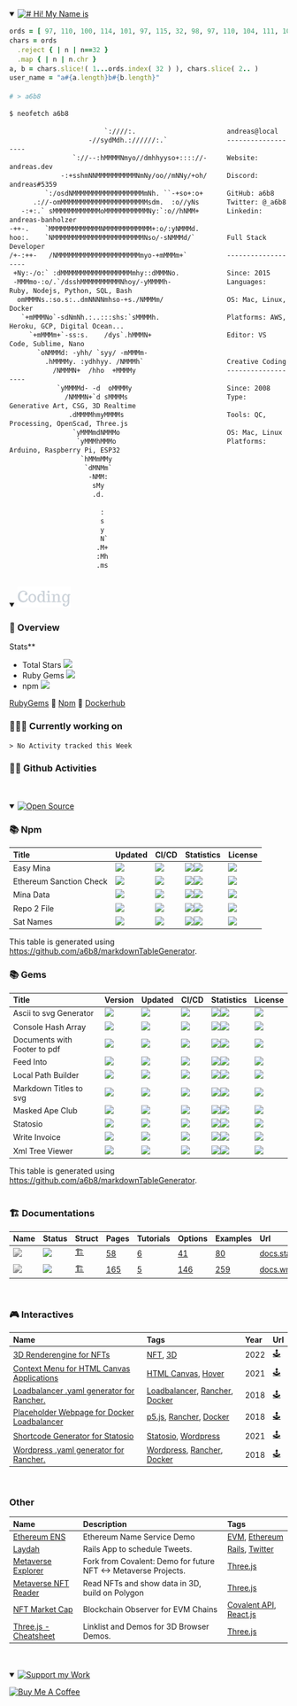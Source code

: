 <details open><summary>
<a href="#(=ºェº=)">
  <img src="https://raw.githubusercontent.com/a6b8/a6b8/main/assets/headlines/custom/hi!-my-name-is.svg" height="38px" alt="# Hi! My Name is" name="Hi! My Name is...">
</a>
</summary>

```Ruby
ords = [ 97, 110, 100, 114, 101, 97, 115, 32, 98, 97, 110, 104, 111, 108, 122, 101, 114 ]
chars = ords
  .reject { | n | n==32 }
  .map { | n | n.chr }
a, b = chars.slice!( 1...ords.index( 32 ) ), chars.slice( 2.. )
user_name = "a#{a.length}b#{b.length}"

# > a6b8
```

```console
$ neofetch a6b8

                        `:////:.                       andreas@local
                    -//sydMdh.://////:.`               -------------------
                `://--:hMMMMNmyo//dmhhyyso+:::://-     Website: andreas.dev
             -:+sshmNNMMMMMMMMMMNmNy/oo//mNNy/+oh/     Discord: andreas#5359
         `:/osdNMMMMMMMMMMMMMMMMMMmNh. ``-+so+:o+      GitHub: a6b8
      .://-omMMMMMMMMMMMMMMMMMMMMMMsdm.  :o//yNs       Twitter: @_a6b8
   -:+:.` sMMMMMMMMMMMMoMMMMMMMMMMMNy:`:o//hNMM+       Linkedin: andreas-banholzer
-++-.    `MMMMMMMMMMMMMNMMMMMMMMMMMM+:o/:yNMMMd.
hoo:.    `NMMMMMMMMMMMMMMMMMMMMMMMNso/-sNMMMd/`        Full Stack Developer
/+-:++-   /NMMMMMMMMMMMMMMMMMMMMMmyo-+mMMMm+`          -------------------  
 +Ny:-/o:` :dMMMMMMMMMMMMMMMMMMmhy::dMMMNo.            Since: 2015
 -MMMmo-:o/.`/dsshMMMMMMMMMMNhoy/-yMMMMh-              Languages: Ruby, Nodejs, Python, SQL, Bash
  omMMMNs.:so.s:..dmNNNNmhso-+s./NMMMm/                OS: Mac, Linux, Docker
   `+mMMMNo`-sdNmNh.:..:::shs:`sMMMMh.                 Platforms: AWS, Heroku, GCP, Digital Ocean...
     `+mMMMm+`-ss:s.    /dys`.hMMMN+                   Editor: VS Code, Sublime, Nano
       `oNMMMd: -yhh/ `syy/ -mMMMm-
         .hMMMMy. :ydhhyy. /NMMMh`                     Creative Coding         
           /NMMMN+  /hho  +MMMMy                       -------------------
            `yMMMMd- -d  oMMMMy                        Since: 2008
              /NMMMN+`d sMMMMs                         Type: Generative Art, CSG, 3D Realtime
               .dMMMMhmyMMMMs                          Tools: QC, Processing, OpenScad, Three.js
                `yMMMmdNMMMo                           OS: Mac, Linux
                 `yMMMhMMMo                            Platforms: Arduino, Raspberry Pi, ESP32
                  `hMMmMMy 
                   `dMNMm`                             
                    -NMM:                              
                     sMy                               
                     .d.                               
                                                       
                       :                               
                       s                               
                       y                          
                       N`                         
                      .M+                         
                      :Mh                         
                      .ms                         
```

<br>
</details>
<details open><summary>
<a href="#(=^ェ^=)">
<img src="https://raw.githubusercontent.com/a6b8/a6b8/main/assets/headlines/custom/coding.svg" height="38px" alt="Coding" name="Coding">
</a>
</summary>

### 🦖 Overview

Stats**
- Total Stars <a href="#-modules"><img src="https://img.shields.io/github/stars/a6b8?color=171B21&logo=F3A966&logoColor=F3A966&style=flat&token=1&label="></a>
- Ruby Gems <a href="#-modules"><img src="https://img.shields.io/gem/u/a6b8?color=171B21&logo=F3A966&logoColor=F3A966&style=flat&token=1&label="></a>
- npm <a href="#-modules"><img src="https://img.shields.io/npm/u/a6b8?color=171B21&logo=F3A966&logoColor=F3A966&style=flat&token=1&label="></a>

[RubyGems](https://rubygems.org/profiles/a6b8) 🔸 [Npm](https://www.npmjs.com/~a6b8) 🔸 [Dockerhub](https://hub.docker.com/u/a6b8)


### 🧑🏻‍💻 Currently working on

<!--START_SECTION:waka-->
```text
> No Activity tracked this Week
```
<!--END_SECTION:waka-->

### 🤸🏻 Github Activities
<!--START_SECTION:activity-->


<br>
<br>


</details>
<details open><summary>
<a href="#(=ºェº=)">
<img src="https://raw.githubusercontent.com/a6b8/a6b8/main/assets/headlines/custom/open-source.svg" height="38px" alt="Open Source" name="Open Source">
</a>
</summary>

### 📚 Npm

| Title | Updated | CI/CD | Statistics | License |
| :-- | :-- | :-- | :-- | :-- |
| Easy Mina | <a href="https://api.github.com/repos/EasyMina/easyMina"><img src="https://img.shields.io/github/last-commit/EasyMina/easyMina?color=0E1116&logo=F3A966&logoColor=F3A966&style=flat&label="></a> | <img src="https://img.shields.io/circleci/build/github/EasyMina/easyMina?color=0E1116&logo=F3A966&logoColor=F3A966&style=flat&label="> | <a href="https://github.com/EasyMina/easyMina/stargazers"><img src="https://img.shields.io/github/stars/EasyMina/easyMina?color=0E1116&logo=F3A966&logoColor=F3A966&style=flat&label="></a><img src="https://img.shields.io/npm/dt/easymina?color=0E1116&logo=F3A966&logoColor=F3A966&style=flat&label="> | <img src="https://img.shields.io/github/license/EasyMina/easyMina?color=0E1116&logo=F3A966&logoColor=F3A966&style=flat&label="> |
| Ethereum Sanction Check | <a href="https://api.github.com/repos/a6b8/ethereum-sanction-check-for-nodejs"><img src="https://img.shields.io/github/last-commit/a6b8/ethereum-sanction-check-for-nodejs?color=0E1116&logo=F3A966&logoColor=F3A966&style=flat&label="></a> | <img src="https://img.shields.io/circleci/build/github/a6b8/ethereum-sanction-check-for-nodejs?color=0E1116&logo=F3A966&logoColor=F3A966&style=flat&label="> | <a href="https://github.com/a6b8/ethereum-sanction-check-for-nodejs/stargazers"><img src="https://img.shields.io/github/stars/a6b8/ethereum-sanction-check-for-nodejs?color=0E1116&logo=F3A966&logoColor=F3A966&style=flat&label="></a><img src="https://img.shields.io/npm/dt/ethereum-sanction-check?color=0E1116&logo=F3A966&logoColor=F3A966&style=flat&label="> | <img src="https://img.shields.io/github/license/a6b8/ethereum-sanction-check-for-nodejs?color=0E1116&logo=F3A966&logoColor=F3A966&style=flat&label="> |
| Mina Data | <a href="https://api.github.com/repos/EasyMina/minaData"><img src="https://img.shields.io/github/last-commit/EasyMina/minaData?color=0E1116&logo=F3A966&logoColor=F3A966&style=flat&label="></a> | <img src="https://img.shields.io/circleci/build/github/EasyMina/minaData?color=0E1116&logo=F3A966&logoColor=F3A966&style=flat&label="> | <a href="https://github.com/EasyMina/minaData/stargazers"><img src="https://img.shields.io/github/stars/EasyMina/minaData?color=0E1116&logo=F3A966&logoColor=F3A966&style=flat&label="></a><img src="https://img.shields.io/npm/dt/minadata?color=0E1116&logo=F3A966&logoColor=F3A966&style=flat&label="> | <img src="https://img.shields.io/github/license/EasyMina/minaData?color=0E1116&logo=F3A966&logoColor=F3A966&style=flat&label="> |
| Repo 2 File | <a href="https://api.github.com/repos/a6b8/repo2file"><img src="https://img.shields.io/github/last-commit/a6b8/repo2file?color=0E1116&logo=F3A966&logoColor=F3A966&style=flat&label="></a> | <img src="https://img.shields.io/circleci/build/github/a6b8/repo2file?color=0E1116&logo=F3A966&logoColor=F3A966&style=flat&label="> | <a href="https://github.com/a6b8/repo2file/stargazers"><img src="https://img.shields.io/github/stars/a6b8/repo2file?color=0E1116&logo=F3A966&logoColor=F3A966&style=flat&label="></a><img src="https://img.shields.io/npm/dt/repo2file?color=0E1116&logo=F3A966&logoColor=F3A966&style=flat&label="> | <img src="https://img.shields.io/github/license/a6b8/repo2file?color=0E1116&logo=F3A966&logoColor=F3A966&style=flat&label="> |
| Sat Names | <a href="https://api.github.com/repos/a6b8/satnames"><img src="https://img.shields.io/github/last-commit/a6b8/satnames?color=0E1116&logo=F3A966&logoColor=F3A966&style=flat&label="></a> | <img src="https://img.shields.io/circleci/build/github/a6b8/satnames?color=0E1116&logo=F3A966&logoColor=F3A966&style=flat&label="> | <a href="https://github.com/a6b8/satnames/stargazers"><img src="https://img.shields.io/github/stars/a6b8/satnames?color=0E1116&logo=F3A966&logoColor=F3A966&style=flat&label="></a><img src="https://img.shields.io/npm/dt/satnames?color=0E1116&logo=F3A966&logoColor=F3A966&style=flat&label="> | <img src="https://img.shields.io/github/license/a6b8/satnames?color=0E1116&logo=F3A966&logoColor=F3A966&style=flat&label="> |

This table is generated using https://github.com/a6b8/markdownTableGenerator.


### 📚 Gems

| Title | Version | Updated | CI/CD | Statistics | License |
| :-- | :-- | :-- | :-- | :-- | :-- |
| Ascii to svg Generator | <a href="https://rubygems.org/gems/ascii_to_svg"><img src="https://img.shields.io/gem/v/ascii_to_svg?color=0E1116&logo=F3A966&logoColor=F3A966&style=flat&label="></a> | <a href="https://api.github.com/repos/a6b8/ascii-to-svg-generator-for-ruby"><img src="https://img.shields.io/github/last-commit/a6b8/ascii-to-svg-generator-for-ruby?color=0E1116&logo=F3A966&logoColor=F3A966&style=flat&label="></a> | <img src="https://img.shields.io/circleci/build/github/a6b8/ascii-to-svg-generator-for-ruby?color=0E1116&logo=F3A966&logoColor=F3A966&style=flat&label="> | <a href="https://github.com/a6b8/ascii-to-svg-generator-for-ruby/stargazers"><img src="https://img.shields.io/github/stars/a6b8/ascii-to-svg-generator-for-ruby?color=0E1116&logo=F3A966&logoColor=F3A966&style=flat&label="></a><img src="https://img.shields.io/gem/dt/ascii_to_svg?color=0E1116&logo=F3A966&logoColor=F3A966&style=flat&label="> | <img src="https://img.shields.io/github/license/a6b8/ascii-to-svg-generator-for-ruby?color=0E1116&logo=F3A966&logoColor=F3A966&style=flat&label="> |
| Console Hash Array | <a href="https://rubygems.org/gems/console_hash_array"><img src="https://img.shields.io/gem/v/console_hash_array?color=0E1116&logo=F3A966&logoColor=F3A966&style=flat&label="></a> | <a href="https://api.github.com/repos/a6b8/console-hash-array-for-ruby"><img src="https://img.shields.io/github/last-commit/a6b8/console-hash-array-for-ruby?color=0E1116&logo=F3A966&logoColor=F3A966&style=flat&label="></a> | <img src="https://img.shields.io/circleci/build/github/a6b8/console-hash-array-for-ruby?color=0E1116&logo=F3A966&logoColor=F3A966&style=flat&label="> | <a href="https://github.com/a6b8/console-hash-array-for-ruby/stargazers"><img src="https://img.shields.io/github/stars/a6b8/console-hash-array-for-ruby?color=0E1116&logo=F3A966&logoColor=F3A966&style=flat&label="></a><img src="https://img.shields.io/gem/dt/console_hash_array?color=0E1116&logo=F3A966&logoColor=F3A966&style=flat&label="> | <img src="https://img.shields.io/github/license/a6b8/console-hash-array-for-ruby?color=0E1116&logo=F3A966&logoColor=F3A966&style=flat&label="> |
| Documents with Footer to pdf | <a href="https://rubygems.org/gems/documents_with_footer_to_pdf"><img src="https://img.shields.io/gem/v/documents_with_footer_to_pdf?color=0E1116&logo=F3A966&logoColor=F3A966&style=flat&label="></a> | <a href="https://api.github.com/repos/a6b8/documents-with-footer-to-pdf-for-ruby"><img src="https://img.shields.io/github/last-commit/a6b8/documents-with-footer-to-pdf-for-ruby?color=0E1116&logo=F3A966&logoColor=F3A966&style=flat&label="></a> | <img src="https://img.shields.io/circleci/build/github/a6b8/documents-with-footer-to-pdf-for-ruby?color=0E1116&logo=F3A966&logoColor=F3A966&style=flat&label="> | <a href="https://github.com/a6b8/documents-with-footer-to-pdf-for-ruby/stargazers"><img src="https://img.shields.io/github/stars/a6b8/documents-with-footer-to-pdf-for-ruby?color=0E1116&logo=F3A966&logoColor=F3A966&style=flat&label="></a><img src="https://img.shields.io/gem/dt/documents_with_footer_to_pdf?color=0E1116&logo=F3A966&logoColor=F3A966&style=flat&label="> | <img src="https://img.shields.io/github/license/a6b8/documents-with-footer-to-pdf-for-ruby?color=0E1116&logo=F3A966&logoColor=F3A966&style=flat&label="> |
| Feed Into | <a href="https://rubygems.org/gems/feed_into"><img src="https://img.shields.io/gem/v/feed_into?color=0E1116&logo=F3A966&logoColor=F3A966&style=flat&label="></a> | <a href="https://api.github.com/repos/a6b8/feed-into-for-ruby"><img src="https://img.shields.io/github/last-commit/a6b8/feed-into-for-ruby?color=0E1116&logo=F3A966&logoColor=F3A966&style=flat&label="></a> | <img src="https://img.shields.io/circleci/build/github/a6b8/feed-into-for-ruby?color=0E1116&logo=F3A966&logoColor=F3A966&style=flat&label="> | <a href="https://github.com/a6b8/feed-into-for-ruby/stargazers"><img src="https://img.shields.io/github/stars/a6b8/feed-into-for-ruby?color=0E1116&logo=F3A966&logoColor=F3A966&style=flat&label="></a><img src="https://img.shields.io/gem/dt/feed_into?color=0E1116&logo=F3A966&logoColor=F3A966&style=flat&label="> | <img src="https://img.shields.io/github/license/a6b8/feed-into-for-ruby?color=0E1116&logo=F3A966&logoColor=F3A966&style=flat&label="> |
| Local Path Builder | <a href="https://rubygems.org/gems/local_path_builder"><img src="https://img.shields.io/gem/v/local_path_builder?color=0E1116&logo=F3A966&logoColor=F3A966&style=flat&label="></a> | <a href="https://api.github.com/repos/a6b8/local-path-builder-for-ruby"><img src="https://img.shields.io/github/last-commit/a6b8/local-path-builder-for-ruby?color=0E1116&logo=F3A966&logoColor=F3A966&style=flat&label="></a> | <img src="https://img.shields.io/circleci/build/github/a6b8/local-path-builder-for-ruby?color=0E1116&logo=F3A966&logoColor=F3A966&style=flat&label="> | <a href="https://github.com/a6b8/local-path-builder-for-ruby/stargazers"><img src="https://img.shields.io/github/stars/a6b8/local-path-builder-for-ruby?color=0E1116&logo=F3A966&logoColor=F3A966&style=flat&label="></a><img src="https://img.shields.io/gem/dt/local_path_builder?color=0E1116&logo=F3A966&logoColor=F3A966&style=flat&label="> | <img src="https://img.shields.io/github/license/a6b8/local-path-builder-for-ruby?color=0E1116&logo=F3A966&logoColor=F3A966&style=flat&label="> |
| Markdown Titles to svg | <a href="https://rubygems.org/gems/markdown_titles_to_svg"><img src="https://img.shields.io/gem/v/markdown_titles_to_svg?color=0E1116&logo=F3A966&logoColor=F3A966&style=flat&label="></a> | <a href="https://api.github.com/repos/a6b8/markdown-titles-to-svg-for-ruby"><img src="https://img.shields.io/github/last-commit/a6b8/markdown-titles-to-svg-for-ruby?color=0E1116&logo=F3A966&logoColor=F3A966&style=flat&label="></a> | <img src="https://img.shields.io/circleci/build/github/a6b8/markdown-titles-to-svg-for-ruby?color=0E1116&logo=F3A966&logoColor=F3A966&style=flat&label="> | <a href="https://github.com/a6b8/markdown-titles-to-svg-for-ruby/stargazers"><img src="https://img.shields.io/github/stars/a6b8/markdown-titles-to-svg-for-ruby?color=0E1116&logo=F3A966&logoColor=F3A966&style=flat&label="></a><img src="https://img.shields.io/gem/dt/markdown_titles_to_svg?color=0E1116&logo=F3A966&logoColor=F3A966&style=flat&label="> | <img src="https://img.shields.io/github/license/a6b8/markdown-titles-to-svg-for-ruby?color=0E1116&logo=F3A966&logoColor=F3A966&style=flat&label="> |
| Masked Ape Club | <a href="https://rubygems.org/gems/masked_ape_club"><img src="https://img.shields.io/gem/v/masked_ape_club?color=0E1116&logo=F3A966&logoColor=F3A966&style=flat&label="></a> | <a href="https://api.github.com/repos/a6b8/masked-ape-club-for-ruby"><img src="https://img.shields.io/github/last-commit/a6b8/masked-ape-club-for-ruby?color=0E1116&logo=F3A966&logoColor=F3A966&style=flat&label="></a> | <img src="https://img.shields.io/circleci/build/github/a6b8/masked-ape-club-for-ruby?color=0E1116&logo=F3A966&logoColor=F3A966&style=flat&label="> | <a href="https://github.com/a6b8/masked-ape-club-for-ruby/stargazers"><img src="https://img.shields.io/github/stars/a6b8/masked-ape-club-for-ruby?color=0E1116&logo=F3A966&logoColor=F3A966&style=flat&label="></a><img src="https://img.shields.io/gem/dt/masked_ape_club?color=0E1116&logo=F3A966&logoColor=F3A966&style=flat&label="> | <img src="https://img.shields.io/github/license/a6b8/masked-ape-club-for-ruby?color=0E1116&logo=F3A966&logoColor=F3A966&style=flat&label="> |
| Statosio | <a href="https://rubygems.org/gems/statosio"><img src="https://img.shields.io/gem/v/statosio?color=0E1116&logo=F3A966&logoColor=F3A966&style=flat&label="></a> | <a href="https://api.github.com/repos/a6b8/statosio-for-ruby"><img src="https://img.shields.io/github/last-commit/a6b8/statosio-for-ruby?color=0E1116&logo=F3A966&logoColor=F3A966&style=flat&label="></a> | <img src="https://img.shields.io/circleci/build/github/a6b8/statosio-for-ruby?color=0E1116&logo=F3A966&logoColor=F3A966&style=flat&label="> | <a href="https://github.com/a6b8/statosio-for-ruby/stargazers"><img src="https://img.shields.io/github/stars/a6b8/statosio-for-ruby?color=0E1116&logo=F3A966&logoColor=F3A966&style=flat&label="></a><img src="https://img.shields.io/gem/dt/statosio?color=0E1116&logo=F3A966&logoColor=F3A966&style=flat&label="> | <img src="https://img.shields.io/github/license/a6b8/statosio-for-ruby?color=0E1116&logo=F3A966&logoColor=F3A966&style=flat&label="> |
| Write Invoice | <a href="https://rubygems.org/gems/write_invoice"><img src="https://img.shields.io/gem/v/write_invoice?color=0E1116&logo=F3A966&logoColor=F3A966&style=flat&label="></a> | <a href="https://api.github.com/repos/a6b8/write-invoice-for-ruby"><img src="https://img.shields.io/github/last-commit/a6b8/write-invoice-for-ruby?color=0E1116&logo=F3A966&logoColor=F3A966&style=flat&label="></a> | <img src="https://img.shields.io/circleci/build/github/a6b8/write-invoice-for-ruby?color=0E1116&logo=F3A966&logoColor=F3A966&style=flat&label="> | <a href="https://github.com/a6b8/write-invoice-for-ruby/stargazers"><img src="https://img.shields.io/github/stars/a6b8/write-invoice-for-ruby?color=0E1116&logo=F3A966&logoColor=F3A966&style=flat&label="></a><img src="https://img.shields.io/gem/dt/write_invoice?color=0E1116&logo=F3A966&logoColor=F3A966&style=flat&label="> | <img src="https://img.shields.io/github/license/a6b8/write-invoice-for-ruby?color=0E1116&logo=F3A966&logoColor=F3A966&style=flat&label="> |
| Xml Tree Viewer | <a href="https://rubygems.org/gems/xml_tree_viewer"><img src="https://img.shields.io/gem/v/xml_tree_viewer?color=0E1116&logo=F3A966&logoColor=F3A966&style=flat&label="></a> | <a href="https://api.github.com/repos/a6b8/xml-tree-viewer-for-ruby"><img src="https://img.shields.io/github/last-commit/a6b8/xml-tree-viewer-for-ruby?color=0E1116&logo=F3A966&logoColor=F3A966&style=flat&label="></a> | <img src="https://img.shields.io/circleci/build/github/a6b8/xml-tree-viewer-for-ruby?color=0E1116&logo=F3A966&logoColor=F3A966&style=flat&label="> | <a href="https://github.com/a6b8/xml-tree-viewer-for-ruby/stargazers"><img src="https://img.shields.io/github/stars/a6b8/xml-tree-viewer-for-ruby?color=0E1116&logo=F3A966&logoColor=F3A966&style=flat&label="></a><img src="https://img.shields.io/gem/dt/xml_tree_viewer?color=0E1116&logo=F3A966&logoColor=F3A966&style=flat&label="> | <img src="https://img.shields.io/github/license/a6b8/xml-tree-viewer-for-ruby?color=0E1116&logo=F3A966&logoColor=F3A966&style=flat&label="> |

This table is generated using https://github.com/a6b8/markdownTableGenerator.
<br>
<br>

### 🏗️ Documentations

| Name | Status | Struct | Pages | Tutorials | Options | Examples | Url |
| :--- | :--- | :--- | :--- | :--- | :--- | :--- | :--- |
| <a href="https://github.com/a6b8/statosio.js"><img src="https://docs.statosio.com/assets/images/statosio.png" style="max-width: 100%; height: 25px; filter: grayscale(1);"></a> | <a href="#-modules"><img src="https://shields.io/uptimerobot/status/m786809205-43089a21ef2cbf3c086bad86?color=171B21&logo=F3A966&logoColor=F3A966&style=flat&token=1&label="></a> | [🏗️](https://github.com/a6b8/docs.statosio.com/blob/main/__generate/struct/blocks.json) | [58](https://docs.statosio.com/sitemap.xml) | [6](https://docs.statosio.com/tutorials/) | [41](https://docs.statosio.com/options/) | [80](https://docs.statosio.com/options/#categories) | [docs.statosio.com](https://docs.statosio.com) |
| <a href="https://github.com/a6b8/write-invoice-for-ruby"><img src="https://docs.writeinvoice.com/assets/images/logo.png" style="max-width: 100%; height: 25px; filter: grayscale(1);"></a> | <a href="#-modules"><img src="https://shields.io/uptimerobot/status/m790382405-ad7bffbdf0263dd6daec2d27?color=171B21&logo=F3A966&logoColor=F3A966&style=flat&token=1&label="></a> | [🏗️](https://github.com/a6b8/write-invoice-for-ruby-documentation/blob/main/__generate/struct/blocks.json) | [165](https://docs.writeinvoice.com/sitemap.xml) | [5](https://docs.writeinvoice.com/tutorials/) | [146](https://docs.writeinvoice.com/options/) | [259](https://docs.writeinvoice.com/options/#categories) | [docs.writeinvoice.com](https://docs.writeinvoice.com) |


<br>

### 🎮 Interactives

| Name |Tags |Year |Url |
| :--- |:--- |:--- |:--- |
| [3D Renderengine for NFTs](https://github.com/a6b8/svg-3d-renderengine-for-nfts/) | [NFT](https://github.com/search?q=NFT), [3D](https://github.com/search?q=3D) | 2022 | [🕹️](https://a6b8.github.io/svg-3d-renderengine-for-nfts/) |
| [Context Menu for HTML Canvas Applications](https://github.com/a6b8/demos/context-menu) | [HTML Canvas](https://github.com/search?q=HTML+Canvas), [Hover](https://github.com/search?q=Hover) | 2021 | [🕹️](https://a6b8.github.io/demos/context-menu) |
| [Loadbalancer .yaml generator for Rancher.](https://github.com/a6b8/yaml-generator-loadbalancer) | [Loadbalancer](https://github.com/search?q=Loadbalancer), [Rancher](https://github.com/search?q=Rancher), [Docker](https://github.com/search?q=Docker) | 2018 | [🕹️](https://a6b8.github.io/yaml-generator-loadbalancer) |
| [Placeholder Webpage for Docker Loadbalancer](https://github.com/a6b8/placeholder-webpage-docker) | [p5.js](https://github.com/search?q=p5.js), [Rancher](https://github.com/search?q=Rancher), [Docker](https://github.com/search?q=Docker) | 2018 | [🕹️](https://a6b8.github.io/placeholder-webpage-docker) |
| [Shortcode Generator for Statosio](https://github.com/a6b8/statosio-shortcode-generator) | [Statosio](https://github.com/search?q=Statosio), [Wordpress](https://github.com/search?q=Wordpress) | 2021 | [🕹️](https://a6b8.github.io/statosio-shortcode-generator) |
| [Wordpress .yaml generator for Rancher.](https://github.com/a6b8/yaml-generator-wordpress) | [Wordpress](https://github.com/search?q=Wordpress), [Rancher](https://github.com/search?q=Rancher), [Docker](https://github.com/search?q=Docker) | 2018 | [🕹️](https://a6b8.github.io/yaml-generator-wordpress) |

<br>

### Other

| Name |Description |Tags |
| :--- |:--- |:--- |
| [Ethereum ENS](https://ethereum-ens-nft.vercel.app/) | Ethereum Name Service Demo | [EVM](https://github.com/search?q=EVM), [Ethereum](https://github.com/search?q=Ethereum) |
| [Laydah](https://www.laydah.com) | Rails App to schedule Tweets. | [Rails](https://github.com/search?q=Rails), [Twitter](https://github.com/search?q=Twitter) |
| [Metaverse Explorer](https://a6b8.github.io/metaverse-explorer/version/2) | Fork from Covalent: Demo for future NFT <-> Metaverse Projects. | [Three.js](https://github.com/search?q=Three.js) |
| [Metaverse NFT Reader](https://a6b8.github.io/demos/metaverse-boilerplate/) | Read NFTs and show data in 3D, build on Polygon | [Three.js](https://github.com/search?q=Three.js) |
| [NFT Market Cap](https://market.tradmint.com) | Blockchain Observer for EVM Chains | [Covalent API](https://github.com/search?q=Covalent+API), [React.js](https://github.com/search?q=React.js) |
| [Three.js - Cheatsheet](https://a6b8.github.io/three-js-cheatsheet/) | Linklist and Demos for 3D Browser Demos. | [Three.js](https://github.com/search?q=Three.js) |
<br>
<br>

<!---
x
<a href="#welcome">
<img src="https://raw.githubusercontent.com/a6b8/a6b8/main/assets/headlines/custom/stats.svg" height="38px" alt="Statistic" name="statistic">
</a>

| **Github Stats** | **Languages** |
| :-- | :-- |
| <a href="#stats">![overview](https://github-readme-stats.vercel.app/api?username=a6b8&show_icons=true&hide_title=true&icon_color=CAD1D8&text_color=CAD1D8&bg_color=0E1116&hide_border=true&title_color=6CCF64) | ![languages](https://github-readme-stats.vercel.app/api/top-langs/?username=a6b8&langs_count=8&show_icons=true&hide_title=true&icon_color=CAD1D8&text_color=CAD1D8&bg_color=0E1116&hide_border=true&title_color=CAD1D8&layout=compact)</a> |

<br>
<br>
-->
</details>
<details open><summary>
<a href="#(=^ェ^=)">
<img src="https://raw.githubusercontent.com/a6b8/a6b8/main/assets/headlines/custom/support-my-work.svg" height="38px" alt="Support my Work" name="Support my work">
</a>
</summary>

<a href="https://www.buymeacoffee.com/a6b8" target="_blank"><img src="https://cdn.buymeacoffee.com/buttons/v2/default-white.png" alt="Buy Me A Coffee" height="40"></a>

</details>
